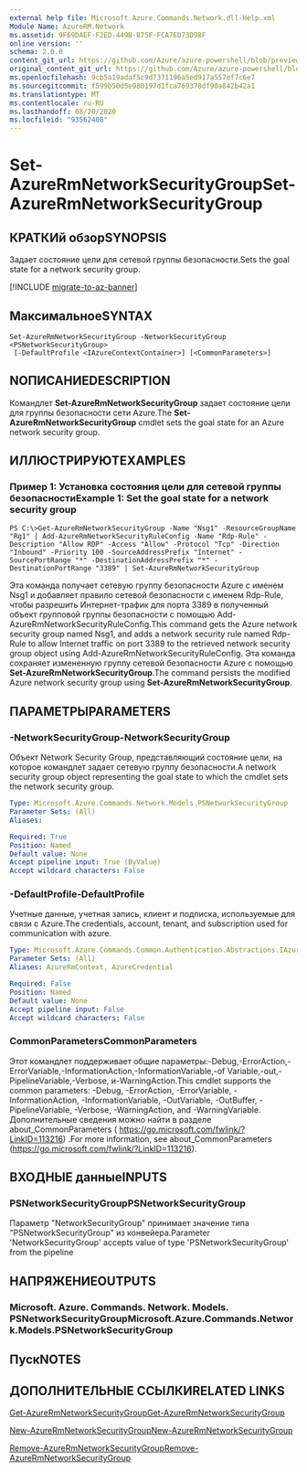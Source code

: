 ```yaml
---
external help file: Microsoft.Azure.Commands.Network.dll-Help.xml
Module Name: AzureRM.Network
ms.assetid: 9F69DAEF-F2ED-449B-B75F-FCA7ED73D98F
online version: ''
schema: 2.0.0
content_git_url: https://github.com/Azure/azure-powershell/blob/preview/src/ResourceManager/Network/Commands.Network/help/Set-AzureRmNetworkSecurityGroup.md
original_content_git_url: https://github.com/Azure/azure-powershell/blob/preview/src/ResourceManager/Network/Commands.Network/help/Set-AzureRmNetworkSecurityGroup.md
ms.openlocfilehash: 9cb5a19adaf5c9d7371196a5ed917a557ef7c6e7
ms.sourcegitcommit: f599b50d5e980197d1fca769378df90a842b42a1
ms.translationtype: MT
ms.contentlocale: ru-RU
ms.lasthandoff: 08/20/2020
ms.locfileid: "93562408"
---
```

# <span data-ttu-id="806c1-101">Set-AzureRmNetworkSecurityGroup</span><span class="sxs-lookup"><span data-stu-id="806c1-101">Set-AzureRmNetworkSecurityGroup</span></span>

## <span data-ttu-id="806c1-102">КРАТКИй обзор</span><span class="sxs-lookup"><span data-stu-id="806c1-102">SYNOPSIS</span></span>
<span data-ttu-id="806c1-103">Задает состояние цели для сетевой группы безопасности.</span><span class="sxs-lookup"><span data-stu-id="806c1-103">Sets the goal state for a network security group.</span></span>

[!INCLUDE [migrate-to-az-banner](../../includes/migrate-to-az-banner.md)]

## <span data-ttu-id="806c1-104">Максимальное</span><span class="sxs-lookup"><span data-stu-id="806c1-104">SYNTAX</span></span>

```
Set-AzureRmNetworkSecurityGroup -NetworkSecurityGroup <PSNetworkSecurityGroup>
 [-DefaultProfile <IAzureContextContainer>] [<CommonParameters>]
```

## <span data-ttu-id="806c1-105">NОПИСАНИЕ</span><span class="sxs-lookup"><span data-stu-id="806c1-105">DESCRIPTION</span></span>
<span data-ttu-id="806c1-106">Командлет **Set-AzureRmNetworkSecurityGroup** задает состояние цели для группы безопасности сети Azure.</span><span class="sxs-lookup"><span data-stu-id="806c1-106">The **Set-AzureRmNetworkSecurityGroup** cmdlet sets the goal state for an Azure network security group.</span></span>

## <span data-ttu-id="806c1-107">ИЛЛЮСТРИРУЮТ</span><span class="sxs-lookup"><span data-stu-id="806c1-107">EXAMPLES</span></span>

### <span data-ttu-id="806c1-108">Пример 1: Установка состояния цели для сетевой группы безопасности</span><span class="sxs-lookup"><span data-stu-id="806c1-108">Example 1: Set the goal state for a network security group</span></span>
```
PS C:\>Get-AzureRmNetworkSecurityGroup -Name "Nsg1" -ResourceGroupName "Rg1" | Add-AzureRmNetworkSecurityRuleConfig -Name "Rdp-Rule" -Description "Allow RDP" -Access "Allow" -Protocol "Tcp" -Direction "Inbound" -Priority 100 -SourceAddressPrefix "Internet" -SourcePortRange "*" -DestinationAddressPrefix "*" -DestinationPortRange "3389" | Set-AzureRmNetworkSecurityGroup
```

<span data-ttu-id="806c1-109">Эта команда получает сетевую группу безопасности Azure с именем Nsg1 и добавляет правило сетевой безопасности с именем Rdp-Rule, чтобы разрешить Интернет-трафик для порта 3389 в полученный объект групповой группы безопасности с помощью Add-AzureRmNetworkSecurityRuleConfig.</span><span class="sxs-lookup"><span data-stu-id="806c1-109">This command gets the Azure network security group named Nsg1, and adds a network security rule named Rdp-Rule to allow Internet traffic on port 3389 to the retrieved network security group object using Add-AzureRmNetworkSecurityRuleConfig.</span></span>
<span data-ttu-id="806c1-110">Эта команда сохраняет измененную группу сетевой безопасности Azure с помощью **Set-AzureRmNetworkSecurityGroup**.</span><span class="sxs-lookup"><span data-stu-id="806c1-110">The command persists the modified Azure network security group using **Set-AzureRmNetworkSecurityGroup**.</span></span>

## <span data-ttu-id="806c1-111">ПАРАМЕТРЫ</span><span class="sxs-lookup"><span data-stu-id="806c1-111">PARAMETERS</span></span>

### <span data-ttu-id="806c1-112">-NetworkSecurityGroup</span><span class="sxs-lookup"><span data-stu-id="806c1-112">-NetworkSecurityGroup</span></span>
<span data-ttu-id="806c1-113">Объект Network Security Group, представляющий состояние цели, на которое командлет задает сетевую группу безопасности.</span><span class="sxs-lookup"><span data-stu-id="806c1-113">A network security group object representing the goal state to which the cmdlet sets the network security group.</span></span>

```yaml
Type: Microsoft.Azure.Commands.Network.Models.PSNetworkSecurityGroup
Parameter Sets: (All)
Aliases: 

Required: True
Position: Named
Default value: None
Accept pipeline input: True (ByValue)
Accept wildcard characters: False
```

### <span data-ttu-id="806c1-114">-DefaultProfile</span><span class="sxs-lookup"><span data-stu-id="806c1-114">-DefaultProfile</span></span>
<span data-ttu-id="806c1-115">Учетные данные, учетная запись, клиент и подписка, используемые для связи с Azure.</span><span class="sxs-lookup"><span data-stu-id="806c1-115">The credentials, account, tenant, and subscription used for communication with azure.</span></span>

```yaml
Type: Microsoft.Azure.Commands.Common.Authentication.Abstractions.IAzureContextContainer
Parameter Sets: (All)
Aliases: AzureRmContext, AzureCredential

Required: False
Position: Named
Default value: None
Accept pipeline input: False
Accept wildcard characters: False
```

### <span data-ttu-id="806c1-116">CommonParameters</span><span class="sxs-lookup"><span data-stu-id="806c1-116">CommonParameters</span></span>
<span data-ttu-id="806c1-117">Этот командлет поддерживает общие параметры:-Debug,-ErrorAction,-ErrorVariable,-InformationAction,-InformationVariable,-of Variable,-out,-PipelineVariable,-Verbose, и-WarningAction.</span><span class="sxs-lookup"><span data-stu-id="806c1-117">This cmdlet supports the common parameters: -Debug, -ErrorAction, -ErrorVariable, -InformationAction, -InformationVariable, -OutVariable, -OutBuffer, -PipelineVariable, -Verbose, -WarningAction, and -WarningVariable.</span></span> <span data-ttu-id="806c1-118">Дополнительные сведения можно найти в разделе about_CommonParameters ( https://go.microsoft.com/fwlink/?LinkID=113216) .</span><span class="sxs-lookup"><span data-stu-id="806c1-118">For more information, see about_CommonParameters (https://go.microsoft.com/fwlink/?LinkID=113216).</span></span>

## <span data-ttu-id="806c1-119">ВХОДНЫЕ данные</span><span class="sxs-lookup"><span data-stu-id="806c1-119">INPUTS</span></span>

### <span data-ttu-id="806c1-120">PSNetworkSecurityGroup</span><span class="sxs-lookup"><span data-stu-id="806c1-120">PSNetworkSecurityGroup</span></span>
<span data-ttu-id="806c1-121">Параметр "NetworkSecurityGroup" принимает значение типа "PSNetworkSecurityGroup" из конвейера.</span><span class="sxs-lookup"><span data-stu-id="806c1-121">Parameter 'NetworkSecurityGroup' accepts value of type 'PSNetworkSecurityGroup' from the pipeline</span></span>

## <span data-ttu-id="806c1-122">НАПРЯЖЕНИЕ</span><span class="sxs-lookup"><span data-stu-id="806c1-122">OUTPUTS</span></span>

### <span data-ttu-id="806c1-123">Microsoft. Azure. Commands. Network. Models. PSNetworkSecurityGroup</span><span class="sxs-lookup"><span data-stu-id="806c1-123">Microsoft.Azure.Commands.Network.Models.PSNetworkSecurityGroup</span></span>

## <span data-ttu-id="806c1-124">Пуск</span><span class="sxs-lookup"><span data-stu-id="806c1-124">NOTES</span></span>

## <span data-ttu-id="806c1-125">ДОПОЛНИТЕЛЬНЫЕ ССЫЛКИ</span><span class="sxs-lookup"><span data-stu-id="806c1-125">RELATED LINKS</span></span>

[<span data-ttu-id="806c1-126">Get-AzureRmNetworkSecurityGroup</span><span class="sxs-lookup"><span data-stu-id="806c1-126">Get-AzureRmNetworkSecurityGroup</span></span>](./Get-AzureRmNetworkSecurityGroup.md)

[<span data-ttu-id="806c1-127">New-AzureRmNetworkSecurityGroup</span><span class="sxs-lookup"><span data-stu-id="806c1-127">New-AzureRmNetworkSecurityGroup</span></span>](./New-AzureRmNetworkSecurityGroup.md)

[<span data-ttu-id="806c1-128">Remove-AzureRmNetworkSecurityGroup</span><span class="sxs-lookup"><span data-stu-id="806c1-128">Remove-AzureRmNetworkSecurityGroup</span></span>](./Remove-AzureRmNetworkSecurityGroup.md)


